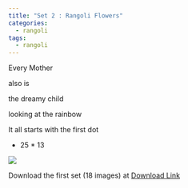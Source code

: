 ```yaml
---
title: "Set 2 : Rangoli Flowers"
categories:
  - rangoli
tags:
  - rangoli
---
```



Every Mother

also is

the dreamy child

looking at the rainbow

It all starts with the first dot


* 25 * 13

<img src="{{site.baseurl}}/assets/art/thumbnail/set-1-12.jpg">



Download the first set (18 images) at  [ Download Link ](https://github.com/slabstech/connectingthedots)
